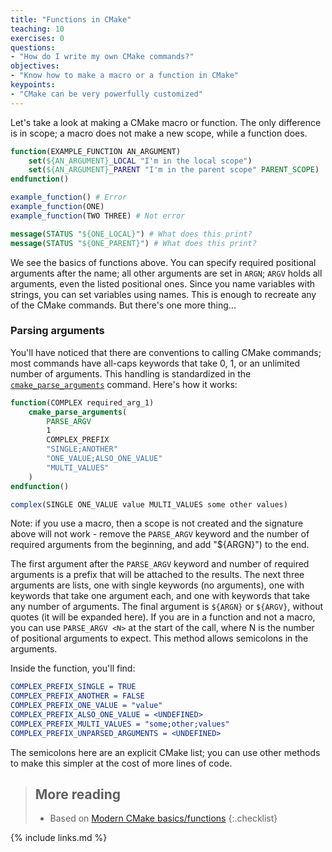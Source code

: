 ```yaml
---
title: "Functions in CMake"
teaching: 10
exercises: 0
questions:
- "How do I write my own CMake commands?"
objectives:
- "Know how to make a macro or a function in CMake"
keypoints:
- "CMake can be very powerfully customized"
---
```


Let's take a look at making a CMake macro or function. The only difference is in scope; a macro does
not make a new scope, while a function does.

```cmake
function(EXAMPLE_FUNCTION AN_ARGUMENT)
    set(${AN_ARGUMENT}_LOCAL "I'm in the local scope")
    set(${AN_ARGUMENT}_PARENT "I'm in the parent scope" PARENT_SCOPE)
endfunction()

example_function() # Error
example_function(ONE)
example_function(TWO THREE) # Not error

message(STATUS "${ONE_LOCAL}") # What does this print?
message(STATUS "${ONE_PARENT}") # What does this print?
```

We see the basics of functions above. You can specify required positional arguments after the name;
all other arguments are set in `ARGN`; `ARGV` holds all arguments, even the listed positional ones.
Since you name variables with strings, you can set variables using names. This is enough to recreate
any of the CMake commands. But there's one more thing...


### Parsing arguments

You'll have noticed that there are conventions to calling CMake commands; most commands have
all-caps keywords that take 0, 1, or an unlimited number of arguments. This handling is standardized
in the
[`cmake_parse_arguments`](https://cmake.org/cmake/help/latest/command/cmake_parse_arguments.html)
command. Here's how it works:

```cmake
function(COMPLEX required_arg_1)
    cmake_parse_arguments(
        PARSE_ARGV
        1
        COMPLEX_PREFIX
        "SINGLE;ANOTHER"
        "ONE_VALUE;ALSO_ONE_VALUE"
        "MULTI_VALUES"
    )
endfunction()

complex(SINGLE ONE_VALUE value MULTI_VALUES some other values)
```

Note: if you use a macro, then a scope is not created and the signature above will not work - remove
the `PARSE_ARGV` keyword and the number of required arguments from the beginning, and add "${ARGN}")
to the end.

The first argument after the `PARSE_ARGV` keyword and number of required arguments is a prefix that
will be attached to the results. The next three arguments are lists, one with single keywords (no
arguments), one with keywords that take one argument each, and one with keywords that take any
number of arguments. The final argument is `${ARGN}` or `${ARGV}`, without quotes (it will be
expanded here). If you are in a function and not a macro, you can use `PARSE_ARGV <N>` at the start
of the call, where N is the number of positional arguments to expect.  This method allows semicolons
in the arguments.

Inside the function, you'll find:

```cmake
COMPLEX_PREFIX_SINGLE = TRUE
COMPLEX_PREFIX_ANOTHER = FALSE
COMPLEX_PREFIX_ONE_VALUE = "value"
COMPLEX_PREFIX_ALSO_ONE_VALUE = <UNDEFINED>
COMPLEX_PREFIX_MULTI_VALUES = "some;other;values"
COMPLEX_PREFIX_UNPARSED_ARGUMENTS = <UNDEFINED>
```

The semicolons here are an explicit CMake list; you can use other methods to make this simpler at
the cost of more lines of code.

> ## More reading
>
> * Based on [Modern CMake basics/functions][]
{:.checklist}

[Modern CMake basics/functions]: https://cliutils.gitlab.io/modern-cmake/chapters/basics/functions.html]

{% include links.md %}
